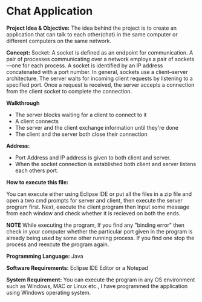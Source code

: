 # Chat Application

<b>Project Idea & Objective:</b>
The idea behind the project is to create an application that can talk to each other(chat) in the same computer or different computers on the same network.</br>

<b>Concept:</b>
Socket: A socket is defined as an endpoint for communication. A pair of processes communicating over a network employs a pair of sockets—one for each process. A socket is identified by an IP address concatenated with a port number. In general, sockets use a client–server architecture. The server waits for incoming client requests by listening to a specified port. Once a request is received, the server accepts a connection from the client socket to complete the connection.

<b>Walkthrough</b>
<ul><li>The server blocks waiting for a client to connect to it</li>
<li>A client connects</li>
<li>The server and the client exchange information until they're done</li>
<li>The client and the server both close their connection</li></ul>

<b>Address:</b>
<ul><li>Port Address and IP address is given to both client and server.</li>
<li>When the socket connection is established both client and server listens each others port.</li></ul>

<b>How to execute this file:</b>
<p>You can execute either using Eclipse IDE or put all the files in a zip file and open a two cmd prompts for server and 
client, then execute the server program first. Next, execute the client program then Input some message from each window and check whether it is recieved on both the ends.</p>

<b>NOTE</b>
While executing the program, If you find any "binding error" then check in your computer whether the particular port given in the program is already being used by some other running process. If you find one stop the process and reexcute the program again.

<b>Programming Language:</b>
Java 

<b>Software Requirements:</b>
Eclipse IDE Editor or a Notepad 

<b>System Requirement:</b>
You can execute the program in any OS environment such as Windows, MAC or Linux etc., I have programmed the application using Windows operating system. 
